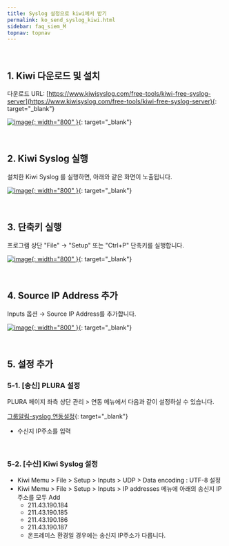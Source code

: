 ```yaml
---
title: Syslog 설정으로 kiwi에서 받기
permalink: ko_send_syslog_kiwi.html
sidebar: faq_siem_M
topnav: topnav
---
```


<br />

## 1. Kiwi 다운로드 및 설치

 다운로드 URL: [https://www.kiwisyslog.com/free-tools/kiwi-free-syslog-server](https://www.kiwisyslog.com/free-tools/kiwi-free-syslog-server){: target="_blank"}

 [![image](/docs/images/Faq/kiwi/05.png){: width="800" }](/docs/images/Faq/kiwi/05.png){: target="_blank"}

<br /> 

## 2. Kiwi Syslog 실행

설치한 Kiwi Syslog 를 실행하면, 아래와 같은 화면이 노출됩니다.

 [![image](/docs/images/Faq/kiwi/01.png){: width="800" }](/docs/images/Faq/kiwi/01.png){: target="_blank"}

<br />

## 3. 단축키 실행

프로그램 상단 "File" → "Setup" 또는 "Ctrl+P" 단축키를 실행합니다.

 [![image](/docs/images/Faq/kiwi/02.png){: width="800" }](/docs/images/Faq/kiwi/02.png){: target="_blank"}

<br />

## 4. Source IP Address 추가

Inputs 옵션 → Source IP Address를 추가합니다.

 [![image](/docs/images/Faq/kiwi/03.png){: width="800" }](/docs/images/Faq/kiwi/03.png){: target="_blank"}

<br />

## 5. 설정 추가

### 5-1. [송신] PLURA 설정

PLURA 페이지 좌측 상단 관리 > 연동 메뉴에서 다음과 같이 설정하실 수 있습니다.

[그룹알림-syslog 연동설정](https://qubitsec.github.io/ko_manage_peristalsis.html#4-syslog-%EC%97%B0%EB%8F%99-%EC%84%A4%EC%A0%95){: target="_blank"}

  - 수신지 IP주소를 입력
 
 <br />
 
### 5-2. [수신] Kiwi Syslog 설정

  - Kiwi Memu > File > Setup > Inputs > UDP > Data encoding : UTF-8 설정
  - Kiwi Memu > File > Setup > Inputs > IP addresses 메뉴에 아래의 송신지 IP주소를 모두 Add
     - 211.43.190.184
     - 211.43.190.185
     - 211.43.190.186
     - 211.43.190.187
     - 온프레미스 환경일 경우에는 송신지 IP주소가 다릅니다.
 






 